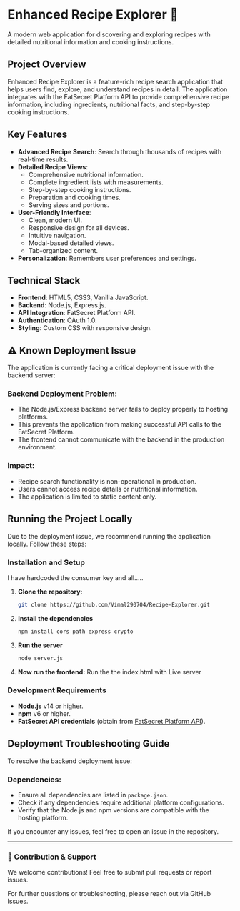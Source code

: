 # Enhanced Recipe Explorer 🍳
A modern web application for discovering and exploring recipes with detailed nutritional information and cooking instructions.

## Project Overview
Enhanced Recipe Explorer is a feature-rich recipe search application that helps users find, explore, and understand recipes in detail. The application integrates with the FatSecret Platform API to provide comprehensive recipe information, including ingredients, nutritional facts, and step-by-step cooking instructions.

## Key Features
- **Advanced Recipe Search**: Search through thousands of recipes with real-time results.
- **Detailed Recipe Views**:
  - Comprehensive nutritional information.
  - Complete ingredient lists with measurements.
  - Step-by-step cooking instructions.
  - Preparation and cooking times.
  - Serving sizes and portions.
- **User-Friendly Interface**:
  - Clean, modern UI.
  - Responsive design for all devices.
  - Intuitive navigation.
  - Modal-based detailed views.
  - Tab-organized content.
- **Personalization**: Remembers user preferences and settings.

## Technical Stack
- **Frontend**: HTML5, CSS3, Vanilla JavaScript.
- **Backend**: Node.js, Express.js.
- **API Integration**: FatSecret Platform API.
- **Authentication**: OAuth 1.0.
- **Styling**: Custom CSS with responsive design.

## ⚠️ Known Deployment Issue
The application is currently facing a critical deployment issue with the backend server:

### Backend Deployment Problem:
- The Node.js/Express backend server fails to deploy properly to hosting platforms.
- This prevents the application from making successful API calls to the FatSecret Platform.
- The frontend cannot communicate with the backend in the production environment.

### Impact:
- Recipe search functionality is non-operational in production.
- Users cannot access recipe details or nutritional information.
- The application is limited to static content only.

## Running the Project Locally
Due to the deployment issue, we recommend running the application locally. Follow these steps:

### Installation and Setup 
I have hardcoded the consumer key and all..... 
1. **Clone the repository:**
   ```sh
   git clone https://github.com/Vimal290704/Recipe-Explorer.git
   ```
2. **Install the dependencies**
   ```sh
   npm install cors path express crypto
   ```
3. **Run the server**
   ```sh
   node server.js
   ```
4. **Now run the frontend:**
    Run the the index.html with Live server

### Development Requirements
- **Node.js** v14 or higher.
- **npm** v6 or higher.
- **FatSecret API credentials** (obtain from [FatSecret Platform API](https://platform.fatsecret.com/)).

## Deployment Troubleshooting Guide
To resolve the backend deployment issue:

### Dependencies:
- Ensure all dependencies are listed in `package.json`.
- Check if any dependencies require additional platform configurations.
- Verify that the Node.js and npm versions are compatible with the hosting platform.

If you encounter any issues, feel free to open an issue in the repository.

---
### 📢 Contribution & Support
We welcome contributions! Feel free to submit pull requests or report issues.

For further questions or troubleshooting, please reach out via GitHub Issues.

